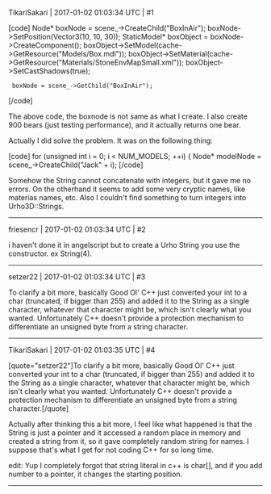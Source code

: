 TikariSakari | 2017-01-02 01:03:34 UTC | #1

[code]
	Node* boxNode = scene_->CreateChild("BoxInAir");
	boxNode->SetPosition(Vector3(10, 10, 30));
	StaticModel* boxObject = boxNode->CreateComponent<StaticModel>();
	boxObject->SetModel(cache->GetResource<Model>("Models/Box.mdl"));
	boxObject->SetMaterial(cache->GetResource<Material>("Materials/StoneEnvMapSmall.xml"));
	boxObject->SetCastShadows(true);


	 boxNode = scene_->GetChild("BoxInAir");


[/code]

The above code, the boxnode is not same as what I create. I also create 900 bears (just testing performance), and it actually returns one bear.

Actually I did solve the problem. It was on the following thing:

[code]
   for (unsigned int i = 0; i < NUM_MODELS; ++i)
    {
        Node* modelNode = scene_->CreateChild("Jack" + i);
[/code]

Somehow the String cannot concatenate with integers, but it gave me no errors. On the otherhand it seems to add some very cryptic names, like materias names, etc. Also I couldn't find something to turn integers into Urho3D::Strings.

-------------------------

friesencr | 2017-01-02 01:03:34 UTC | #2

i haven't done it in angelscript but to create a Urho String you use the constructor.  ex String(4).

-------------------------

setzer22 | 2017-01-02 01:03:34 UTC | #3

To clarify a bit more, basically Good Ol' C++ just converted your int to a char (truncated, if bigger than 255) and added it to the String as a single character, whatever that character might be, which isn't clearly what you wanted. Unfortunately C++ doesn't provide a protection mechanism to differentiate an unsigned byte from a string character.

-------------------------

TikariSakari | 2017-01-02 01:03:35 UTC | #4

[quote="setzer22"]To clarify a bit more, basically Good Ol' C++ just converted your int to a char (truncated, if bigger than 255) and added it to the String as a single character, whatever that character might be, which isn't clearly what you wanted. Unfortunately C++ doesn't provide a protection mechanism to differentiate an unsigned byte from a string character.[/quote]

Actually after thinking this a bit more, I feel like what happened is that the String is just a pointer and it accessed a random place in memory and created a string from it, so it gave completely random string for names. I suppose that's what I get for not coding C++ for so long time.

edit: Yup I completely forgot that string literal in c++ is char[], and if you add number to a pointer, it changes the starting position.

-------------------------

